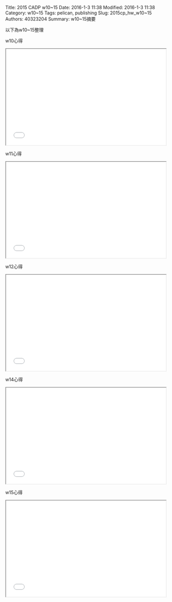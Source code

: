Title: 2015 CADP w10~15
Date: 2016-1-3 11:38
Modified: 2016-1-3 11:38
Category: w10~15
Tags: pelican, publishing
Slug: 2015cp_hw_w10~15
Authors: 40323204
Summary: w10~15摘要

以下為w10~15整理

w10心得

<iframe src="simplest9.html" width="500" height="300"></iframe>

w11心得

<iframe src="simplest7.html" width="500" height="300"></iframe>

w12心得

<iframe src="simplest10.html" width="500" height="300"></iframe>

w14心得

<iframe src="simplest12.html" width="500" height="300"></iframe>

w15心得

<iframe src="simplest8.html" width="500" height="300"></iframe>
